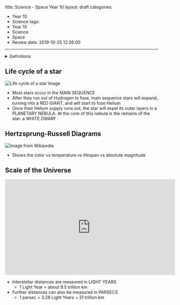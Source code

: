 title: Science - Space Year 10
layout: draft
categories:
  - Year 10
  - Science
tags:
  - Year 10
  - Science
  - Space
  - Review
date: 2019-10-25 12:26:00
---
<details>
<summary> Definitions </summary>
  
- Absolute magnitude: the brightness of an object when viewed from a fixed distance
  - Used to eliminate the brightness differences caused by distance
- Relative brightness: brightness when viewed from earth
- Star: A ball of gas held together by gravity
- Nebula: An interstellar cloud of dust, hydrogen, helium and other ionized gases
- Solar System:  a central sun with its associated planets, asteroids, meteors, satellites (i.e. ,moons), and comets that are "captured" in its orbit.
- Galaxy: A huge collection of gas, dust, and billions of stars and their solar systems, held together by gravity

</details>

## Life cycle of a star
![Life cycle of a star image](https://www.schoolsobservatory.org/sites/default/files/astro/starcycle.jpg)
- Most stars occur in the MAIN SEQUENCE
- After they run out of Hydrogen to fuse, main sequence stars will expand, turning into a RED GIANT, and will start to fuse Helium
- Once their Helium supply runs out, the star will expel its outer layers in a PLANETARY NEBULA. At the core of this nebula is the remains of the star: a WHITE DWARF

## Hertzsprung-Russell Diagrams

![Image from Wikipedia](https://upload.wikimedia.org/wikipedia/commons/thumb/1/17/Hertzsprung-Russel_StarData.png/310px-Hertzsprung-Russel_StarData.png)
- Shows the color vs temperature vs lifespan vs absolute magnitude

## Scale of the Universe
<iframe width="560" height="315" src="https://www.youtube.com/embed/i93Z7zljQ7I" frameborder="0" allow="accelerometer; autoplay; encrypted-media; gyroscope; picture-in-picture" allowfullscreen></iframe>

- Interstellar distances are measured in LIGHT YEARS
	- 1 Light Year = about 9.5 trillion km
- Further distances can also be measured in PARSECS
	- 1 parsec = 3.26 Light Years = 31 trillion km




